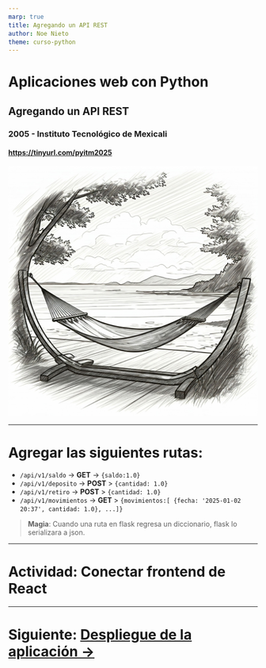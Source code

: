 ```yaml
---
marp: true
title: Agregando un API REST
author: Noe Nieto
theme: curso-python
---
```


# Aplicaciones web con Python

## Agregando un API REST

### 2005 - Instituto Tecnológico de Mexicali

#### https://tinyurl.com/pyitm2025

![bg right](imagenes/rest.jpg)

---

<!--
paginate: true
header: Aplicaciones web con Python
footer: Instituto Tecnológico de Mexicali
-->

# Agregar las siguientes rutas:

- `/api/v1/saldo` -> **GET** -> `{saldo:1.0}`
- `/api/v1/deposito` -> **POST** > `{cantidad: 1.0}`
- `/api/v1/retiro` -> **POST** > `{cantidad: 1.0}`
- `/api/v1/movimientos` -> **GET** > `{movimientos:[ {fecha: '2025-01-02 20:37', cantidad: 1.0}, ...]}`

> **Magia**: Cuando una ruta en flask regresa un diccionario, flask lo serializara a json.

---

# Actividad: Conectar frontend de React

---

# Siguiente: [Despliegue de la aplicación →](303-Deploy.md)